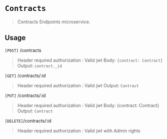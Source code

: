# `Contracts`

> Contracts Endpoints microservice.

## Usage

`[POST]` /contracts
> Header required authorization : Valid jwt
Body: `{contract: Contract}`
Output: `contract._id`

`[GET]` /contracts/:id
> Header required authorization : Valid jwt
Output: `Contract`

`[PUT]` /contracts/:id
> Header required authorization : Valid jwt
Body: {contract: Contract}
Output: `Contract`

`[DELETE]`/contracts/:id
> Header required authorization : Valid jwt with Admin rights
